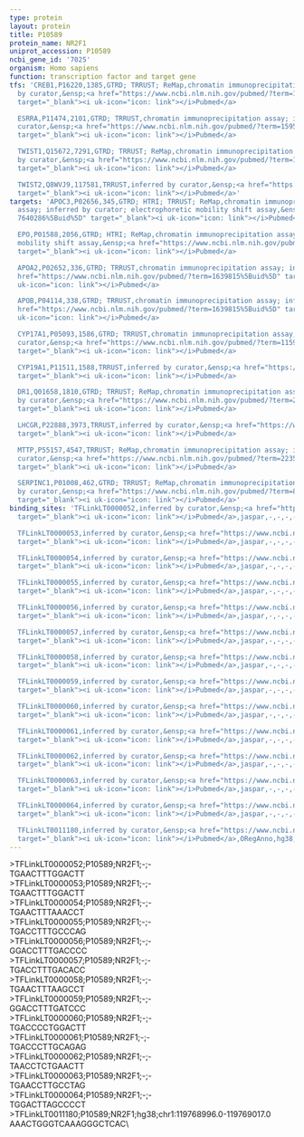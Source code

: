 ```yaml
---
type: protein
layout: protein
title: P10589
protein_name: NR2F1
uniprot_accession: P10589
ncbi_gene_id: '7025'
organism: Homo sapiens
function: transcription factor and target gene
tfs: 'CREB1,P16220,1385,GTRD; TRRUST; ReMap,chromatin immunoprecipitation assay; inferred
  by curator,&ensp;<a href="https://www.ncbi.nlm.nih.gov/pubmed/?term=15955695%5Buid%5D"
  target="_blank"><i uk-icon="icon: link"></i>Pubmed</a>

  ESRRA,P11474,2101,GTRD; TRRUST,chromatin immunoprecipitation assay; inferred by
  curator,&ensp;<a href="https://www.ncbi.nlm.nih.gov/pubmed/?term=15955695%5Buid%5D"
  target="_blank"><i uk-icon="icon: link"></i>Pubmed</a>

  TWIST1,Q15672,7291,GTRD; TRRUST; ReMap,chromatin immunoprecipitation assay; inferred
  by curator,&ensp;<a href="https://www.ncbi.nlm.nih.gov/pubmed/?term=19051271%5Buid%5D"
  target="_blank"><i uk-icon="icon: link"></i>Pubmed</a>

  TWIST2,Q8WVJ9,117581,TRRUST,inferred by curator,&ensp;<a href="https://www.ncbi.nlm.nih.gov/pubmed/?term=19051271%5Buid%5D"
  target="_blank"><i uk-icon="icon: link"></i>Pubmed</a>'
targets: 'APOC3,P02656,345,GTRD; HTRI; TRRUST; ReMap,chromatin immunoprecipitation
  assay; inferred by curator; electrophoretic mobility shift assay,&ensp;<a href="https://www.ncbi.nlm.nih.gov/pubmed/?term=1639815;
  7640286%5Buid%5D" target="_blank"><i uk-icon="icon: link"></i>Pubmed</a>

  EPO,P01588,2056,GTRD; HTRI; ReMap,chromatin immunoprecipitation assay; electrophoretic
  mobility shift assay,&ensp;<a href="https://www.ncbi.nlm.nih.gov/pubmed/?term=7891708%5Buid%5D"
  target="_blank"><i uk-icon="icon: link"></i>Pubmed</a>

  APOA2,P02652,336,GTRD; TRRUST,chromatin immunoprecipitation assay; inferred by curator,&ensp;<a
  href="https://www.ncbi.nlm.nih.gov/pubmed/?term=1639815%5Buid%5D" target="_blank"><i
  uk-icon="icon: link"></i>Pubmed</a>

  APOB,P04114,338,GTRD; TRRUST,chromatin immunoprecipitation assay; inferred by curator,&ensp;<a
  href="https://www.ncbi.nlm.nih.gov/pubmed/?term=1639815%5Buid%5D" target="_blank"><i
  uk-icon="icon: link"></i>Pubmed</a>

  CYP17A1,P05093,1586,GTRD; TRRUST,chromatin immunoprecipitation assay; inferred by
  curator,&ensp;<a href="https://www.ncbi.nlm.nih.gov/pubmed/?term=11592817%5Buid%5D"
  target="_blank"><i uk-icon="icon: link"></i>Pubmed</a>

  CYP19A1,P11511,1588,TRRUST,inferred by curator,&ensp;<a href="https://www.ncbi.nlm.nih.gov/pubmed/?term=11973645%5Buid%5D"
  target="_blank"><i uk-icon="icon: link"></i>Pubmed</a>

  DR1,Q01658,1810,GTRD; TRRUST; ReMap,chromatin immunoprecipitation assay; inferred
  by curator,&ensp;<a href="https://www.ncbi.nlm.nih.gov/pubmed/?term=22357705%5Buid%5D"
  target="_blank"><i uk-icon="icon: link"></i>Pubmed</a>

  LHCGR,P22888,3973,TRRUST,inferred by curator,&ensp;<a href="https://www.ncbi.nlm.nih.gov/pubmed/?term=11682620%5Buid%5D"
  target="_blank"><i uk-icon="icon: link"></i>Pubmed</a>

  MTTP,P55157,4547,TRRUST; ReMap,chromatin immunoprecipitation assay; inferred by
  curator,&ensp;<a href="https://www.ncbi.nlm.nih.gov/pubmed/?term=22357705%5Buid%5D"
  target="_blank"><i uk-icon="icon: link"></i>Pubmed</a>

  SERPINC1,P01008,462,GTRD; TRRUST; ReMap,chromatin immunoprecipitation assay; inferred
  by curator,&ensp;<a href="https://www.ncbi.nlm.nih.gov/pubmed/?term=8910619%5Buid%5D"
  target="_blank"><i uk-icon="icon: link"></i>Pubmed</a>'
binding_sites: 'TFLinkLT0000052,inferred by curator,&ensp;<a href="https://www.ncbi.nlm.nih.gov/pubmed/?term=8496174%5Buid%5D"
  target="_blank"><i uk-icon="icon: link"></i>Pubmed</a>,jaspar,-,-,-,-,-

  TFLinkLT0000053,inferred by curator,&ensp;<a href="https://www.ncbi.nlm.nih.gov/pubmed/?term=8496174%5Buid%5D"
  target="_blank"><i uk-icon="icon: link"></i>Pubmed</a>,jaspar,-,-,-,-,-

  TFLinkLT0000054,inferred by curator,&ensp;<a href="https://www.ncbi.nlm.nih.gov/pubmed/?term=8496174%5Buid%5D"
  target="_blank"><i uk-icon="icon: link"></i>Pubmed</a>,jaspar,-,-,-,-,-

  TFLinkLT0000055,inferred by curator,&ensp;<a href="https://www.ncbi.nlm.nih.gov/pubmed/?term=8496174%5Buid%5D"
  target="_blank"><i uk-icon="icon: link"></i>Pubmed</a>,jaspar,-,-,-,-,-

  TFLinkLT0000056,inferred by curator,&ensp;<a href="https://www.ncbi.nlm.nih.gov/pubmed/?term=8496174%5Buid%5D"
  target="_blank"><i uk-icon="icon: link"></i>Pubmed</a>,jaspar,-,-,-,-,-

  TFLinkLT0000057,inferred by curator,&ensp;<a href="https://www.ncbi.nlm.nih.gov/pubmed/?term=8496174%5Buid%5D"
  target="_blank"><i uk-icon="icon: link"></i>Pubmed</a>,jaspar,-,-,-,-,-

  TFLinkLT0000058,inferred by curator,&ensp;<a href="https://www.ncbi.nlm.nih.gov/pubmed/?term=8496174%5Buid%5D"
  target="_blank"><i uk-icon="icon: link"></i>Pubmed</a>,jaspar,-,-,-,-,-

  TFLinkLT0000059,inferred by curator,&ensp;<a href="https://www.ncbi.nlm.nih.gov/pubmed/?term=8496174%5Buid%5D"
  target="_blank"><i uk-icon="icon: link"></i>Pubmed</a>,jaspar,-,-,-,-,-

  TFLinkLT0000060,inferred by curator,&ensp;<a href="https://www.ncbi.nlm.nih.gov/pubmed/?term=8496174%5Buid%5D"
  target="_blank"><i uk-icon="icon: link"></i>Pubmed</a>,jaspar,-,-,-,-,-

  TFLinkLT0000061,inferred by curator,&ensp;<a href="https://www.ncbi.nlm.nih.gov/pubmed/?term=8496174%5Buid%5D"
  target="_blank"><i uk-icon="icon: link"></i>Pubmed</a>,jaspar,-,-,-,-,-

  TFLinkLT0000062,inferred by curator,&ensp;<a href="https://www.ncbi.nlm.nih.gov/pubmed/?term=8496174%5Buid%5D"
  target="_blank"><i uk-icon="icon: link"></i>Pubmed</a>,jaspar,-,-,-,-,-

  TFLinkLT0000063,inferred by curator,&ensp;<a href="https://www.ncbi.nlm.nih.gov/pubmed/?term=8496174%5Buid%5D"
  target="_blank"><i uk-icon="icon: link"></i>Pubmed</a>,jaspar,-,-,-,-,-

  TFLinkLT0000064,inferred by curator,&ensp;<a href="https://www.ncbi.nlm.nih.gov/pubmed/?term=8496174%5Buid%5D"
  target="_blank"><i uk-icon="icon: link"></i>Pubmed</a>,jaspar,-,-,-,-,-

  TFLinkLT0011180,inferred by curator,&ensp;<a href="https://www.ncbi.nlm.nih.gov/pubmed/?term=18971253%5Buid%5D"
  target="_blank"><i uk-icon="icon: link"></i>Pubmed</a>,ORegAnno,hg38,chr1,119768996,119769017,-'
---
```

\>TFLinkLT0000052;P10589;NR2F1;-;-\TGAACTTTGGACTT\\>TFLinkLT0000053;P10589;NR2F1;-;-\TGAACTTTGGACTT\\>TFLinkLT0000054;P10589;NR2F1;-;-\TGAACTTTAAACCT\\>TFLinkLT0000055;P10589;NR2F1;-;-\TGACCTTTGCCCAG\\>TFLinkLT0000056;P10589;NR2F1;-;-\GGACCTTTGACCCC\\>TFLinkLT0000057;P10589;NR2F1;-;-\TGACCTTTGACACC\\>TFLinkLT0000058;P10589;NR2F1;-;-\TGAACTTTAAGCCT\\>TFLinkLT0000059;P10589;NR2F1;-;-\GGACCTTTGATCCC\\>TFLinkLT0000060;P10589;NR2F1;-;-\TGACCCCTGGACTT\\>TFLinkLT0000061;P10589;NR2F1;-;-\TGACCCTTGCAGAG\\>TFLinkLT0000062;P10589;NR2F1;-;-\TAACCTCTGAACTT\\>TFLinkLT0000063;P10589;NR2F1;-;-\TGAACCTTGCCTAG\\>TFLinkLT0000064;P10589;NR2F1;-;-\TGGACTTAGCCCCT\\>TFLinkLT0011180;P10589;NR2F1;hg38;chr1:119768996.0-119769017.0\AAACTGGGTCAAAGGGCTCAC\